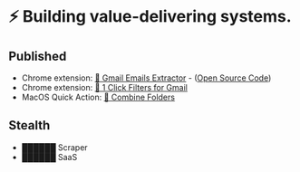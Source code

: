 # ⚡ Building value-delivering systems.

## Published
- Chrome extension: [💌 Gmail Emails Extractor](https://chrome.google.com/webstore/detail/gmail-emails-extractor/ellkphpnllmbahfkcifbdmbioaahflga) -  ([Open Source Code](https://github.com/leofritsch/gmail-emails-extractor))
- Chrome extension: [📮 1 Click Filters for Gmail](https://chrome.google.com/webstore/detail/pdokhkklnjljpcdopemmigpceokpdild/)
- MacOS Quick Action: [📁 Combine Folders](https://leofree.gumroad.com/l/combinefolders)
## Stealth
- ██████ Scraper
- ██████ SaaS
